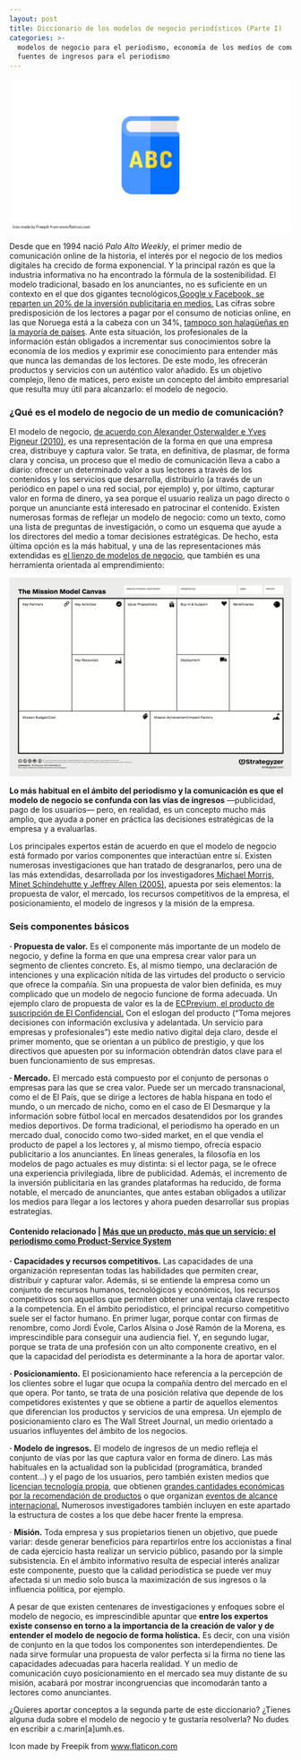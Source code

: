 ```yaml
---
layout: post
title: Diccionario de los modelos de negocio periodísticos (Parte I)
categories: >-
  modelos de negocio para el periodismo, economía de los medios de comunicación,
  fuentes de ingresos para el periodismo
---
```

![Diccionario de los modelos de negocio periodisticos](/images/shots/diccionario-modelos-negocio-periodisticos.jpg "Diccionario de los modelos de negocio periodisticos")

Desde que en 1994 nació *Palo Alto Weekly*, el primer medio de comunicación online de la historia, el interés por el negocio de los medios digitales ha crecido de forma exponencial. Y la principal razón es que la industria informativa no ha encontrado la fórmula de la sostenibilidad. El modelo tradicional, basado en los anunciantes, no es suficiente en un contexto en el que dos gigantes tecnológicos,[Google y Facebook, se reparten un 20% de la inversión publicitaria en medios.](https://digiday.com/uk/global-state-digital-advertising-5-charts/) Las cifras sobre predisposición de los lectores a pagar por el consumo de noticias online, en las que Noruega está a la cabeza con un 34%, [tampoco son halagüeñas en la mayoría de países](https://reutersinstitute.politics.ox.ac.uk/sites/default/files/2019-06/DNR_2019_FINAL_1.pdf). Ante esta situación, los profesionales de la información están obligados a incrementar sus conocimientos sobre la economía de los medios y exprimir ese conocimiento para entender más que nunca las demandas de los lectores. De este modo, les ofrecerán productos y servicios con un auténtico valor añadido. Es un objetivo complejo, lleno de matices, pero existe un concepto del ámbito empresarial que resulta muy útil para alcanzarlo: el modelo de negocio.

### **¿Qué es el modelo de negocio de un medio de comunicación?**

El modelo de negocio, [de acuerdo con Alexander Osterwalder e Yves Pigneur (2010)](https://s3.amazonaws.com/academia.edu.documents/32253198/businessmodelgenerationpreview.pdf?response-content-disposition=inline%3B%20filename%3DYoure_holding_a_handbook_for_visionaries.pdf&X-Amz-Algorithm=AWS4-HMAC-SHA256&X-Amz-Credential=AKIAIWOWYYGZ2Y53UL3A%2F20200114%2Fus-east-1%2Fs3%2Faws4_request&X-Amz-Date=20200114T085438Z&X-Amz-Expires=3600&X-Amz-SignedHeaders=host&X-Amz-Signature=cffb3f38c14c2da9f95e293e5a5aa509442175d7f17040c7fbea2828f7a10574), es una representación de la forma en que una empresa crea, distribuye y captura valor. Se trata, en definitiva, de plasmar, de forma clara y concisa, un proceso que el medio de comunicación lleva a cabo a diario: ofrecer un determinado valor a sus lectores a través de los contenidos y los servicios que desarrolla, distribuirlo (a través de un periódico en papel o una red social, por ejemplo) y, por último, capturar valor en forma de dinero, ya sea porque el usuario realiza un pago directo o porque un anunciante está interesado en patrocinar el contenido. Existen numerosas formas de reflejar un modelo de negocio: como un texto, como una lista de preguntas de investigación, o como un esquema que ayude a los directores del medio a tomar decisiones estratégicas. De hecho, esta última opción es la más habitual, y una de las representaciones más extendidas es [el lienzo de modelos de negocio](https://www.strategyzer.com/canvas/business-model-canvas), que también es una herramienta orientada al emprendimiento:

![Lienzo de modelos de negocio de Osterwalder y Pigneur](/images/shots/Screen+Shot+2016-07-01+at+11_34_16+AM-3.png "Lienzo de modelos de negocio de Osterwalder y Pigneur")

**Lo más habitual en el ámbito del periodismo y la comunicación es que el modelo de negocio se confunda con las vías de ingresos** ―publicidad, pago de los usuarios― pero, en realidad, es un concepto mucho más amplio, que ayuda a poner en práctica las decisiones estratégicas de la empresa y a evaluarlas. 

Los principales expertos están de acuerdo en que el modelo de negocio está formado por varios componentes que interactúan entre sí. Existen numerosas investigaciones que han tratado de desgranarlos, pero una de las más extendidas, desarrollada por los investigadores[ Michael Morris, Minet Schindehutte y Jeffrey Allen (2005)](https://www.researchgate.net/publication/222380736_The_Entrepreneur's_Business_Model_Toward_a_Unified_Perspective), apuesta por seis elementos: la propuesta de valor, el mercado, los recursos competitivos de la empresa, el posicionamiento, el modelo de ingresos y la misión de la empresa.

### **Seis componentes básicos**

**· Propuesta de valor.** Es el componente más importante de un modelo de negocio, y define la forma en que una empresa crear valor para un segmento de clientes concreto. Es, al mismo tiempo, una declaración de intenciones y una explicación nítida de las virtudes del producto o servicio que ofrece la compañía. Sin una propuesta de valor bien definida, es muy complicado que un modelo de negocio funcione de forma adecuada. Un ejemplo claro de propuesta de valor es la de [ECPrevium, el producto de suscripción de El Confidencial.](https://www.ecprevium.com/) Con el eslogan del producto (“Toma mejores decisiones con información exclusiva y adelantada. Un servicio para empresas y profesionales”) este medio nativo digital deja claro, desde el primer momento, que se orientan a un público de prestigio, y que los directivos que apuesten por su información obtendrán datos clave para el buen funcionamiento de sus empresas.

**· Mercado.** El mercado está compuesto por el conjunto de personas o empresas para las que se crea valor. Puede ser un mercado transnacional, como el de El País, que se dirige a lectores de habla hispana en todo el mundo, o un mercado de nicho, como en el caso de El Desmarque y la información sobre fútbol local en mercados desatendidos por los grandes medios deportivos. De forma tradicional, el periodismo ha operado en un mercado dual, conocido como two-sided market, en el que vendía el producto de papel a los lectores y, al mismo tiempo, ofrecía espacio publicitario a los anunciantes. En líneas generales, la filosofía en los modelos de pago actuales es muy distinta: si el lector paga, se le ofrece una experiencia privilegiada, libre de publicidad. Además, el incremento de la inversión publicitaria en las grandes plataformas ha reducido, de forma notable, el mercado de anunciantes, que antes estaban obligados a utilizar los medios para llegar a los lectores y ahora pueden desarrollar sus propias estrategias. 

#### **Contenido relacionado | [Más que un producto, más que un servicio: el periodismo como Product-Service System](https://mip.umh.es/blog/2019/11/20/m%C3%A1s-que-un-producto-m%C3%A1s-que-un-servicio-el-periodismo-como-product-service-system/)**

**· Capacidades y recursos competitivos.** Las capacidades de una organización representan todas las habilidades que permiten crear, distribuir y capturar valor. Además, si se entiende la empresa como un conjunto de recursos humanos, tecnológicos y económicos, los recursos competitivos son aquellos que permiten obtener una ventaja clave respecto a la competencia. En el ámbito periodístico, el principal recurso competitivo suele ser el factor humano. En primer lugar, porque contar con firmas de renombre, como Jordi Évole, Carlos Alsina o José Ramón de la Morena, es imprescindible para conseguir una audiencia fiel. Y, en segundo lugar, porque se trata de una profesión con un alto componente creativo, en el que la capacidad del periodista es determinante a la hora de aportar valor.

**· Posicionamiento.** El posicionamiento hace referencia a la percepción de los clientes sobre el lugar que ocupa la compañía dentro del mercado en el que opera. Por tanto, se trata de una posición relativa que depende de los competidores existentes y que se obtiene a partir de aquellos elementos que diferencian los productos y servicios de una empresa. Un ejemplo de posicionamiento claro es The Wall Street Journal, un medio orientado a usuarios influyentes del ámbito de los negocios.

**· Modelo de ingresos.** El modelo de ingresos de un medio refleja el conjunto de vías por las que captura valor en forma de dinero. Las más habituales en la actualidad son la publicidad (programática, branded content…) y el pago de los usuarios, pero también existen medios que [licencian tecnología propia](https://www.xataka.com/servicios/negocio-grandes-medios-comunicacion-vender-tecnologia-a-otros-medios), que obtienen [grandes cantidades económicas por la recomendación de productos](https://digiday.com/media/buzzfeed-looks-to-bring-more-brands-to-its-commerce-business/) o que organizan [eventos de alcance internacional.](https://techcrunch.com/events/) Numerosos investigadores también incluyen en este apartado la estructura de costes a los que debe hacer frente la empresa. 

· **Misión.** Toda empresa y sus propietarios tienen un objetivo, que puede variar: desde generar beneficios para repartirlos entre los accionistas a final de cada ejercicio hasta realizar un servicio público, pasando por la simple subsistencia. En el ámbito informativo resulta de especial interés analizar este componente, puesto que la calidad periodística se puede ver muy afectada si un medio solo busca la maximización de sus ingresos o la influencia política, por ejemplo.

A pesar de que existen centenares de investigaciones y enfoques sobre el modelo de negocio, es imprescindible apuntar que **entre los expertos existe consenso en torno a la importancia de la creación de valor y de entender el modelo de negocio de forma holística.** Es decir, con una visión de conjunto en la que todos los componentes son interdependientes. De nada sirve formular una propuesta de valor perfecta si la firma no tiene las capacidades adecuadas para hacerla realidad. Y un medio de comunicación cuyo posicionamiento en el mercado sea muy distante de su misión, acabará por mostrar incongruencias que incomodarán tanto a lectores como anunciantes.

¿Quieres aportar conceptos a la segunda parte de este diccionario? ¿Tienes alguna duda sobre el modelo de negocio y te gustaría resolverla? No dudes en escribir a c.marin\[a]umh.es.

Icon made by Freepik from www.flaticon.com
